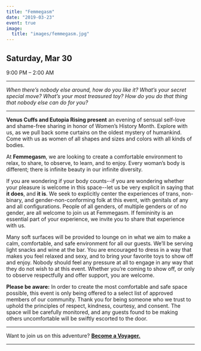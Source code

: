 ```yaml
---
title: "Femmegasm"
date: "2019-03-23"
event: true
image:
  title: "images/femmegasm.jpg"
---
```


## Saturday, Mar 30  
9:00 PM – 2:00 AM

* * *

_When there’s nobody else around, how do you like it? What’s your secret special move? What’s your most treasured toy? How do you do that thing that nobody else can do for you?_

* * *

**Venus Cuffs and Eutopia Rising present** an evening of sensual self-love and shame-free sharing in honor of Women’s History Month. Explore with us, as we pull back some curtains on the oldest mystery of humankind. Come with us as women of all shapes and sizes and colors with all kinds of bodies.

At **Femmegasm**, we are looking to create a comfortable environment to relax, to share, to observe, to learn, and to enjoy. Every woman’s body is different; there is infinite beauty in our infinite diversity.

If you are wondering if your body counts--if you are wondering whether your pleasure is welcome in this space--let us be very explicit in saying that **it does**, and **it is**. We seek to explicitly center the experiences of trans, non-binary, and gender-non-conforming folk at this event, with genitals of any and all configurations. People of all genders, of multiple genders or of no gender, are all welcome to join us at Femmegasm. If femininity is an essential part of your experience, we invite you to share that experience with us.

Many soft surfaces will be provided to lounge on in what we aim to make a calm, comfortable, and safe environment for all our guests. We’ll be serving light snacks and wine at the bar. You are encouraged to dress in a way that makes you feel relaxed and sexy, and to bring your favorite toys to show off and enjoy. Nobody should feel any pressure at all to engage in any way that they do not wish to at this event. Whether you’re coming to show off, or only to observe respectfully and offer support, you are welcome.

**Please be aware:** In order to create the most comfortable and safe space possible, this event is only being offered to a select list of approved members of our community. Thank you for being someone who we trust to uphold the principles of respect, kindness, courtesy, and consent. The space will be carefully monitored, and any guests found to be making others uncomfortable will be swiftly escorted to the door.

* * *

Want to join us on this adventure? **[Become a Voyager.](https://goo.gl/forms/NymSROUtaNPORhK52)**

* * *
